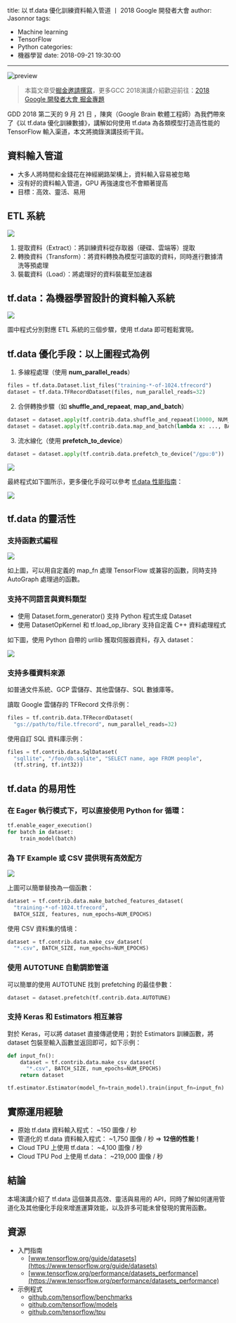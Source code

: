title: 以 tf.data 優化訓練資料輸入管道 丨 2018 Google 開發者大會
author: Jasonnor
tags:
  - Machine learning
  - TensorFlow
  - Python
categories:
  - 機器學習
date: 2018-09-21 19:30:00
---
![preview](https://i.imgur.com/nBLUAAs.png)

> 本篇文章受[掘金邀請撰寫](https://juejin.im/post/5ba4b2a7f265da0ab719aa7e)，更多GCC 2018演講介紹歡迎前往：[2018 Google 開發者大會 掘金專題](https://juejin.im/e/gdd)

GDD 2018 第二天的 9 月 21 日 ，陳爽（Google Brain 軟體工程師）為我們帶來了《以 tf.data 優化訓練數據》，講解如何使用 tf.data 為各類模型打造高性能的 TensorFlow 輸入渠道，本文將摘錄演講技術干貨。

<!-- more -->

<span hidden itemprop="image" itemscope itemtype="https://schema.org/ImageObject">
  <img src="https://i.imgur.com/nBLUAAs.png"/>
  <meta itemprop="url" content="https://i.imgur.com/nBLUAAs.png">
  <meta itemprop="width" content="60">
  <meta itemprop="height" content="60">
</span>

## 資料輸入管道

- 大多人將時間和金錢花在神經網路架構上，資料輸入容易被忽略
- 沒有好的資料輸入管道，GPU 再強速度也不會顯著提高
- 目標：高效、靈活、易用

## ETL 系統

![](https://i.imgur.com/ugbv7zC.png)

1. 提取資料（Extract）：將訓練資料從存取器（硬碟、雲端等）提取
2. 轉換資料（Transform）：將資料轉換為模型可讀取的資料，同時進行數據清洗等預處理
3. 裝載資料（Load）：將處理好的資料裝載至加速器

## tf.data：為機器學習設計的資料輸入系統

![](https://i.imgur.com/xVuatj7.png)

圖中程式分別對應 ETL 系統的三個步驟，使用 tf.data 即可輕鬆實現。

## tf.data 優化手段：以上圖程式為例

1. 多線程處理（使用 **num_parallel_reads**）

```python
files = tf.data.Dataset.list_files("training-*-of-1024.tfrecord")
dataset = tf.data.TFRecordDataset(files, num_parallel_reads=32)
```

2. 合併轉換步驟（如 **shuffle_and_repaeat**, **map_and_batch**）

```python
dataset = dataset.apply(tf.contrib.data.shuffle_and_repaeat(10000, NUM_EPOCHS))
dataset = dataset.apply(tf.contrib.data.map_and_batch(lambda x: ..., BATCH_SIZE))
```

3. 流水線化（使用 **prefetch_to_device**）

```python
dataset = dataset.apply(tf.contrib.data.prefetch_to_device("/gpu:0"))
```

![](https://i.imgur.com/GIq5KCE.png)

最終程式如下圖所示，更多優化手段可以參考 [tf.data 性能指南](https://www.tensorflow.org/performance/datasets_performance)：

![](https://i.imgur.com/MUtSvAA.png)

## tf.data 的靈活性

### 支持函數式編程

![](https://i.imgur.com/5iTCJQu.png)

如上圖，可以用自定義的 map_fn 處理 TensorFlow 或兼容的函數，同時支持 AutoGraph 處理過的函數。

### 支持不同語言與資料類型

- 使用 Dataset.form_generator() 支持 Python 程式生成 Dataset
- 使用 DatasetOpKernel 和 tf.load_op_library 支持自定義 C++ 資料處理程式

如下圖，使用 Python 自帶的 urllib 獲取伺服器資料，存入 dataset：

![](https://i.imgur.com/lQpPU4m.png)

### 支持多種資料來源

如普通文件系統、GCP 雲儲存、其他雲儲存、SQL 數據庫等。

讀取 Google 雲儲存的 TFRecord 文件示例：

```python
files = tf.contrib.data.TFRecordDataset(
  "gs://path/to/file.tfrecord", num_parallel_reads=32)
```

使用自訂 SQL 資料庫示例：

```python
files = tf.contrib.data.SqlDataset(
  "sqllite", "/foo/db.sqlite", "SELECT name, age FROM people", 
  (tf.string, tf.int32))
```

## tf.data 的易用性

### 在 Eager 執行模式下，可以直接使用 Python for 循環：

```python
tf.enable_eager_execution()
for batch in dataset:
    train_model(batch)
```

### 為 TF Example 或 CSV 提供現有高效配方

![](https://i.imgur.com/kpSFS08.png)

上圖可以簡單替換為一個函數：

```python
dataset = tf.contrib.data.make_batched_features_dataset(
  "training-*-of-1024.tfrecord",
  BATCH_SIZE, features, num_epochs=NUM_EPOCHS)
```

使用 CSV 資料集的情境：

```python
dataset = tf.contrib.data.make_csv_dataset(
  "*.csv", BATCH_SIZE, num_epochs=NUM_EPOCHS)
```

### 使用 AUTOTUNE 自動調節管道

可以簡單的使用 AUTOTUNE 找到 prefetching 的最佳參數：

```python
dataset = dataset.prefetch(tf.contrib.data.AUTOTUNE)
```

### 支持 Keras 和 Estimators 相互兼容

對於 Keras，可以將 dataset 直接傳遞使用；對於 Estimators 訓練函數，將 dataset 包裝至輸入函數並返回即可，如下示例：

```python
def input_fn():
    dataset = tf.contrib.data.make_csv_dataset(
      "*.csv", BATCH_SIZE, num_epochs=NUM_EPOCHS)
    return dataset

tf.estimator.Estimator(model_fn=train_model).train(input_fn=input_fn)
```

## 實際運用經驗

- 原始 tf.data 資料輸入程式： ~150 圖像 / 秒
- 管道化的 tf.data 資料輸入程式： ~1,750 圖像 / 秒 => **12倍的性能！**
- Cloud TPU 上使用 tf.data： ~4,100 圖像 / 秒
- Cloud TPU Pod 上使用 tf.data： ~219,000 圖像 / 秒

## 結論

本場演講介紹了 tf.data 這個兼具高效、靈活與易用的 API，同時了解如何運用管道化及其他優化手段來增進運算效能，以及許多可能未曾發現的實用函數。

## 資源

- 入門指南
  - [www.tensorflow.org/guide/datasets](https://www.tensorflow.org/guide/datasets)
  - [www.tensorflow.org/performance/datasets_performance](https://www.tensorflow.org/performance/datasets_performance)
- 示例程式
  - [github.com/tensorflow/benchmarks](https://github.com/tensorflow/benchmarks)
  - [github.com/tensorflow/models](https://github.com/tensorflow/models)
  - [github.com/tensorflow/tpu](https://github.com/tensorflow/tpu)
